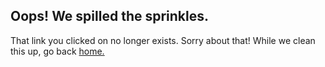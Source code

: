 <h2 class="highlight"><span>
Oops! We spilled the sprinkles.
</span></h2>
<p class="u-push-bottom--lg">
That link you clicked on no longer exists. Sorry about that! While we clean this up, go back <a href="/">home.</a>
</p>
